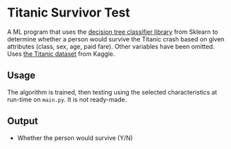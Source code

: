 # Titanic Survivor Test
A ML program that uses the [decision tree classifier library](https://scikit-learn.org/stable/modules/generated/sklearn.tree.DecisionTreeClassifier.html) from Sklearn to determine whether a person would survive the Titanic crash based on given attributes (class, sex, age, paid fare). Other variables have been omitted.
Uses [the Titanic dataset](https://www.kaggle.com/c/titanic/data) from Kaggle.

## Usage
The algorithm is trained, then testing using the selected characteristics at run-time on `main.py`. It is not ready-made.

## Output
- Whether the person would survive (Y/N)